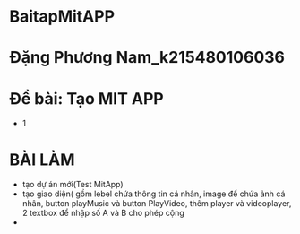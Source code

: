 # BaitapMitAPP
# Đặng Phương Nam_k215480106036
# Đề bài: Tạo MIT APP
+ 1


# BÀI LÀM

+ tạo dự án mới(Test MitApp)
+ tạo giao diện( gồm lebel chứa thông tin cá nhân, image để chứa ảnh cá nhân, button playMusic và button PlayVideo, thêm player và videoplayer, 2 textbox để nhập số A và B cho phép cộng
+ 
